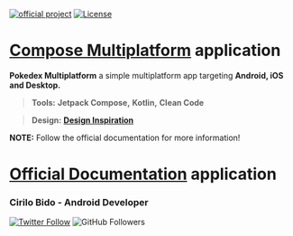 [![official project](http://jb.gg/badges/official.svg)](https://confluence.jetbrains.com/display/ALL/JetBrains+on+GitHub)
[![License](https://img.shields.io/badge/License-Apache_2.0-blue.svg)](https://opensource.org/licenses/Apache-2.0)
# [Compose Multiplatform](https://github.com/JetBrains/compose-multiplatform) application

**Pokedex Multiplatform** a simple multiplatform app targeting **Android, iOS and Desktop.**

> **Tools:** **Jetpack Compose,** **Kotlin,** **Clean Code**

> **Design:** **[Design Inspiration](https://www.figma.com/file/ykQAHB8kQSaJPOgcaaSk02/Pok%C3%A9dex-%2F-Pok%C3%A9mon-App-(Community)?type=design&node-id=1268-35268&mode=design&t=qOK8IXuciQNLeCPu-0)**

**NOTE:** Follow the official documentation for more information!
# [Official Documentation](https://github.com/JetBrains/compose-multiplatform) application

### Cirilo Bido - Android Developer
[![Twitter Follow](https://img.shields.io/twitter/follow/cirilobido?style=for-the-badge&logo=twitter&color=blue)](https://twitter.com/cirilobido)
![GitHub Followers](https://img.shields.io/github/followers/cirilobido?style=for-the-badge&logo=github&color=blue)